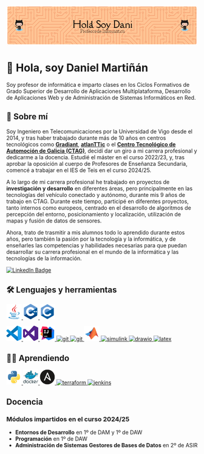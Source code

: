 ![Header](./github-header-image.png)

# 👋 Hola, soy Daniel Martiñán

Soy profesor de informática e imparto clases en los Ciclos Formativos de Grado Superior de Desarrollo de Aplicaciones Multiplataforma, Desarrollo de Aplicaciones Web y de Administración de Sistemas Informáticos en Red.

## 👨 Sobre mí

Soy Ingeniero en Telecomunicaciones por la Universidad de Vigo desde el 2014, y tras haber trabajado durante más de 10 años en centros tecnológicos como **[Gradiant](https://www.gradiant.org)**, **[atlanTTic](https://atlanttic.uvigo.es/gl/)** o el **[Centro Tecnológico de Automoción de Galicia (CTAG)](https://www.ctag.com)**, decidí dar un giro a mi carrera profesional y dedicarme a la docencia. Estudié el máster en el curso 2022/23, y, tras aprobar la oposición al cuerpo de Profesores de Enseñanza Secundaria, comencé a trabajar en el IES de Teis en el curso 2024/25.

A lo largo de mi carrera profesional he trabajado en proyectos de **investigación y desarrollo** en diferentes áreas, pero principalmente en las tecnologías del vehículo conectado y autónomo, durante mis 9 años de trabajo en CTAG. Durante este tiempo, participé en diferentes proyectos, tanto internos como europeos, centrado en el desarrollo de algoritmos de percepción del entorno, posicionamiento y localización, utilización de mapas y fusión de datos de sensores.

Ahora, trato de trasmitir a mis alumnos todo lo aprendido durante estos años, pero también la pasión por la tecnología y la informática, y de enseñarles las competencias y habilidades necesarias para que puedan desarrollar su carrera profesional en el mundo de la informática y las tecnologías de la información.

<div id="badges">
  <a href="https://www.linkedin.com/in/dmartinan/">
    <img src="https://img.shields.io/badge/LinkedIn-blue?style=for-the-badge&logo=linkedin&logoColor=white" alt="LinkedIn Badge"/>
  </a>
</div>

<!--
**danielmartinan/danielmartinan** is a ✨ _special_ ✨ repository because its `README.md` (this file) appears on your GitHub profile.

Here are some ideas to get you started:

- 🔭 I’m currently working on ...
- 🌱 I’m currently learning ...
- 🤔 I’m looking for help with ...
- 💬 Ask me about ...
- 📫 How to reach me: ...
- ⚡ Fun fact: ...
-->

## :hammer_and_wrench: Lenguajes y herramientas

<p align="left"> 
<a href="https://www.java.com" target="_blank"> <img src="https://raw.githubusercontent.com/devicons/devicon/master/icons/java/java-original.svg" alt="java" width="40" height="40"/></a><a href="https://isocpp.org/" target="_blank"> <img src="https://raw.githubusercontent.com/devicons/devicon/master/icons/cplusplus/cplusplus-original.svg" alt="cplusplus" width="40" height="40"/> </a><a href="https://www.cprogramming.com/" target="_blank"> <img src="https://raw.githubusercontent.com/devicons/devicon/master/icons/c/c-original.svg" alt="c" width="40" height="40"/> </a>




<a href="https://code.visualstudio.com/" target="_blank"> <img src="https://raw.githubusercontent.com/devicons/devicon/master/icons/vscode/vscode-original.svg" alt="vscode" width="40" height="40"/> </a><a href="https://visualstudio.microsoft.com/" target="_blank"> <img src="https://raw.githubusercontent.com/devicons/devicon/master/icons/visualstudio/visualstudio-plain.svg" alt="visualstudio" width="40" height="40"/> </a><a href="https://www.jetbrains.com/idea/" target="_blank"> <img src="https://raw.githubusercontent.com/devicons/devicon/master/icons/intellij/intellij-original.svg" alt="intellij" width="40" height="40"/> </a><a href="https://git-scm.com/" target="_blank"> <img src="https://www.vectorlogo.zone/logos/git-scm/git-scm-icon.svg" alt="git" width="40" height="40"/> </a><a href="https://github.com/" target="_blank"> <img src="https://cdn-icons-png.flaticon.com/512/25/25231.png" alt="git" width="40" height="40"/> </a><a href="https://www.mathworks.com/products/matlab.html" target="_blank"> <img src="https://raw.githubusercontent.com/devicons/devicon/master/icons/matlab/matlab-original.svg" alt="matlab" width="40" height="40"/> </a><a href="https://www.mathworks.com/products/simulink.html" target="_blank"> <img src="https://upload.wikimedia.org/wikipedia/commons/3/36/Simulink_Logo_%28non-wordmark%29.png" alt="simulink" width="40" height="40"/> </a><a href="https://www.draw.io" target="_blank"> <img src="https://seeklogo.com/images/D/draw-io-logo-59133ABE5E-seeklogo.com.png" alt="drawio" width="40" height="40"/></a><a href="https://www.latex-project.org" target="_blank"> <img src="https://files.raycast.com/plponr5sapzs0hcccw4i4whh1nuo" alt="latex" width="40" height="40"/> </a>
</p>

## :student: Aprendiendo

<p align="left">
<a href="https://www.python.org" target="_blank"> <img src="https://raw.githubusercontent.com/devicons/devicon/master/icons/python/python-original.svg" alt="python" width="40" height="40"/> </a><a href="https://www.docker.com" target="_blank"> <img src="https://raw.githubusercontent.com/devicons/devicon/master/icons/docker/docker-original-wordmark.svg" alt="docker" width="40" height="40"/> </a><a href="https://www.ansible.com" target="_blank"> <img src="https://raw.githubusercontent.com/devicons/devicon/master/icons/ansible/ansible-original.svg" alt="ansible" width="40" height="40"/> </a><a href="https://www.terraform.io" target="_blank"> <img src="https://www.vectorlogo.zone/logos/terraformio/terraformio-icon.svg" alt="terraform" width="40" height="40"/> </a><a href="https://www.jenkins.io" target="_blank"> <img src="https://www.vectorlogo.zone/logos/jenkins/jenkins-icon.svg" alt="jenkins" width="40" height="40"/> </a>
</p>

## Docencia

### Módulos impartidos en el curso 2024/25

- **Entornos de Desarrollo** en 1º de DAM y 1º de DAW
- **Programación** en 1º de DAW
- **Administración de Sistemas Gestores de Bases de Datos** en 2º de ASIR

